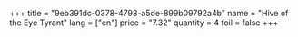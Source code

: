 +++
title = "9eb391dc-0378-4793-a5de-899b09792a4b"
name = "Hive of the Eye Tyrant"
lang = ["en"]
price = "7.32"
quantity = 4
foil = false
+++
